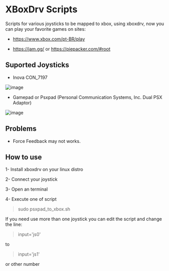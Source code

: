 # XBoxDrv Scripts

Scripts for various joysticks to be mapped to xbox, using xboxdrv, now you can play your favorite games on sites:
- https://www.xbox.com/pt-BR/play

- https://jam.gg/ or https://piepacker.com/#root

## Suported Joysticks
- Inova CON_7197

![image](https://user-images.githubusercontent.com/950706/177052370-91d2686b-e7ca-476f-bd7e-5952c1e0fcc1.png)

- Gamepad or Psxpad (Personal Communication Systems, Inc. Dual PSX Adaptor)

![image](https://user-images.githubusercontent.com/950706/177052321-36c80abd-451e-404a-b6d2-d8416c40dac1.png)

## Problems
- Force Feedback may not works.

## How to use
  1- Install xboxdrv on your linux distro
 
  2- Connect your joystick

  3- Open an terminal

  4- Execute one of script
  > sudo psxpad_to_xbox.sh

If you need use more than one joystick you can edit the script and change the line:

> input='js0'

to 

> input='js1'

or other number
